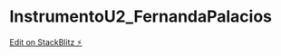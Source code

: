 # InstrumentoU2_FernandaPalacios

[Edit on StackBlitz ⚡️](https://stackblitz.com/edit/angular-y9ahko)